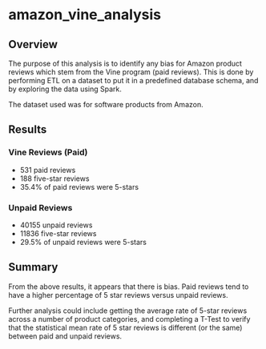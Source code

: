 # amazon_vine_analysis

## Overview
The purpose of this analysis is to identify any bias for Amazon product reviews which stem from the Vine program (paid reviews). This is done by performing ETL on a dataset to put it in a predefined database schema, and by exploring the data using Spark.

The dataset used was for software products from Amazon.

## Results
### Vine Reviews (Paid)
- 531 paid reviews
- 188 five-star reviews
- 35.4% of paid reviews were 5-stars
### Unpaid Reviews
- 40155 unpaid reviews
- 11836 five-star reviews
- 29.5% of unpaid reviews were 5-stars

## Summary
From the above results, it appears that there is bias. Paid reviews tend to have a higher percentage of 5 star reviews versus unpaid reviews.

Further analysis could include getting the average rate of 5-star reviews across a number of product categories, and completing a T-Test to verify that the statistical mean rate of 5 star reviews is different (or the same) between paid and unpaid reviews. 